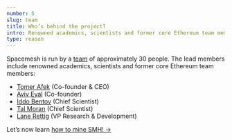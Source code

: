```yaml
---
number: 5
slug: team
title: Who’s behind the project?
intro: Renowned academics, scientists and former core Ethereum team members!
type: reason
---
```


Spacemesh is run by a [team](https://spacemesh.io/about/) of approximately 30 people. The lead members include renowned academics, scientists and former core Ethereum team members:

- [Tomer Afek](https://twitter.com/tomerafek) (Co-founder & CEO)
- [Aviv Eyal](https://twitter.com/avive) (Co-founder)
- [Iddo Bentov](https://www.cs.cornell.edu/~iddo/) (Chief Scientist)
- [Tal Moran](https://talmoran.net/) (Chief Scientist)
- [Lane Rettig](https://twitter.com/lrettig) (VP Research & Development)


Let’s now learn [how to mine SMH! →](/mining)